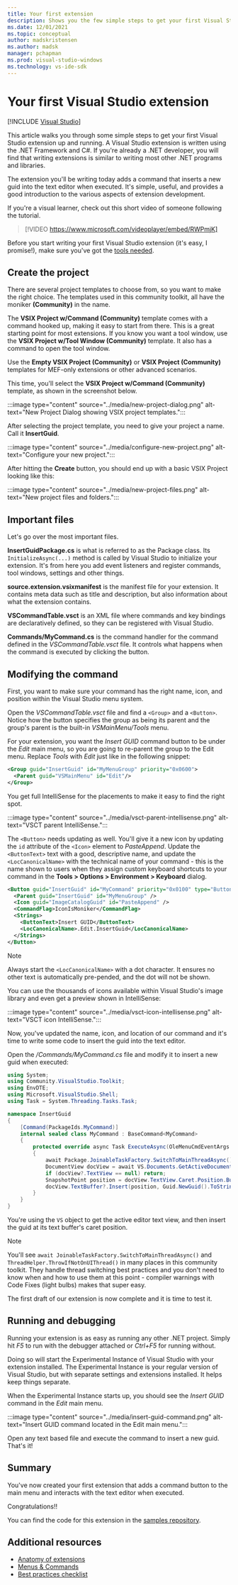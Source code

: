 ```yaml
---
title: Your first extension
description: Shows you the few simple steps to get your first Visual Studio extension up and running.
ms.date: 12/01/2021
ms.topic: conceptual
author: madskristensen
ms.author: madsk
manager: pchapman
ms.prod: visual-studio-windows
ms.technology: vs-ide-sdk
---
```

# Your first Visual Studio extension

 [!INCLUDE [Visual Studio](~/includes/applies-to-version/vs-windows-only.md)]

This article walks you through some simple steps to get your first Visual Studio extension up and running. A Visual Studio extension is written using the .NET Framework and C#. If you're already a .NET developer, you will find that writing extensions is similar to writing most other .NET programs and libraries.

The extension you'll be writing today adds a command that inserts a new guid into the text editor when executed. It's simple, useful, and provides a good introduction to the various aspects of extension development.

If you're a visual learner, check out this short video of someone following the tutorial.

> [!VIDEO https://www.microsoft.com/videoplayer/embed/RWPmjK]

Before you start writing your first Visual Studio extension (it's easy, I promise!), make sure you've got the [tools needed](get-tools.md).

## Create the project
There are several project templates to choose from, so you want to make the right choice. The templates used in this community toolkit, all have the moniker **(Community)** in the name.

The **VSIX Project w/Command (Community)** template comes with a command hooked up, making it easy to start from there. This is a great starting point for most extensions. If you know you want a tool window, use the **VSIX Project w/Tool Window (Community)** template. It also has a command to open the tool window.

Use the **Empty VSIX Project (Community)** or **VSIX Project (Community)** templates for MEF-only extensions or other advanced scenarios.

This time, you'll select the **VSIX Project w/Command (Community)** template, as shown in the screenshot below.

:::image type="content" source="../media/new-project-dialog.png" alt-text="New Project Dialog showing VSIX project templates.":::

After selecting the project template, you need to give your project a name. Call it **InsertGuid**.

:::image type="content" source="../media/configure-new-project.png" alt-text="Configure your new project.":::

After hitting the **Create** button, you should end up with a basic VSIX Project looking like this:

:::image type="content" source="../media/new-project-files.png" alt-text="New project files and folders.":::

## Important files
Let's go over the most important files.

**InsertGuidPackage.cs** is what is referred to as the Package class. Its `InitializeAsync(...)` method is called by Visual Studio to initialize your extension. It's from here you add event listeners and register commands, tool windows, settings and other things.

**source.extension.vsixmanifest** is the manifest file for your extension. It contains meta data such as title and description, but also information about what the extension contains.

**VSCommandTable.vsct** is an XML file where commands and key bindings are declaratively defined, so they can be registered with Visual Studio.

**Commands/MyCommand.cs** is the command handler for the command defined in the *VSCommandTable.vsct* file. It controls what happens when the command is executed by clicking the button.

## Modifying the command
First, you want to make sure your command has the right name, icon, and position within the Visual Studio menu system.

Open the *VSCommandTable.vsct* file and find a `<Group>` and a `<Button>`. Notice how the button specifies the group as being its parent and the group's parent is the built-in *VSMainMenu/Tools* menu.

For your extension, you want the *Insert GUID* command button to be under the *Edit* main menu, so you are going to re-parent the group to the Edit menu. Replace *Tools* with *Edit* just like in the following snippet:

```xml
<Group guid="InsertGuid" id="MyMenuGroup" priority="0x0600">
  <Parent guid="VSMainMenu" id="Edit"/>
</Group>
```

You get full IntelliSense for the placements to make it easy to find the right spot.

:::image type="content" source="../media/vsct-parent-intellisense.png" alt-text="VSCT parent IntelliSense.":::

The `<Button>` needs updating as well. You'll give it a new icon by updating the `id` attribute of the `<Icon>` element to *PasteAppend*. Update the `<ButtonText>` text with a good, descriptive name, and update the `<LocCanonicalName>` with the technical name of your command - this is the name shown to users when they assign custom keyboard shortcuts to your command in the **Tools > Options > Environment > Keyboard** dialog.

```xml
<Button guid="InsertGuid" id="MyCommand" priority="0x0100" type="Button">
  <Parent guid="InsertGuid" id="MyMenuGroup" />
  <Icon guid="ImageCatalogGuid" id="PasteAppend" />
  <CommandFlag>IconIsMoniker</CommandFlag>
  <Strings>
    <ButtonText>Insert GUID</ButtonText>
    <LocCanonicalName>.Edit.InsertGuid</LocCanonicalName>
  </Strings>
</Button>
```

>[!NOTE]
> Always start the `<LocCanonicalName>` with a dot character. It ensures no other text is automatically pre-pended, and the dot will not be shown.  

You can use the thousands of icons available within Visual Studio's image library and even get a preview shown in IntelliSense:

:::image type="content" source="../media/vsct-icon-intellisense.png" alt-text="VSCT icon IntelliSense.":::

Now, you've updated the name, icon, and location of our command and it's time to write some code to insert the guid into the text editor.

Open the */Commands/MyCommand.cs* file and modify it to insert a new guid when executed:

```csharp
using System;
using Community.VisualStudio.Toolkit;
using EnvDTE;
using Microsoft.VisualStudio.Shell;
using Task = System.Threading.Tasks.Task;

namespace InsertGuid
{
    [Command(PackageIds.MyCommand)]
    internal sealed class MyCommand : BaseCommand<MyCommand>
    {
        protected override async Task ExecuteAsync(OleMenuCmdEventArgs e)
        {
            await Package.JoinableTaskFactory.SwitchToMainThreadAsync();
            DocumentView docView = await VS.Documents.GetActiveDocumentViewAsync();
            if (docView?.TextView == null) return;
            SnapshotPoint position = docView.TextView.Caret.Position.BufferPosition;
            docView.TextBuffer?.Insert(position, Guid.NewGuid().ToString()); 
        }
    }
}
```

You're using the `VS` object to get the active editor text view, and then insert the guid at its text buffer's caret position.

>[!NOTE]
> You'll see `await JoinableTaskFactory.SwitchToMainThreadAsync()` and `ThreadHelper.ThrowIfNotOnUIThread()` in many places in this community toolkit. They handle thread switching best practices and you don't need to know when and how to use them at this point - compiler warnings with Code Fixes (light bulbs) makes that super easy.

The first draft of our extension is now complete and it is time to test it.

## Running and debugging
Running your extension is as easy as running any other .NET project. Simply hit *F5* to run with the debugger attached or *Ctrl+F5* for running without.

Doing so will start the Experimental Instance of Visual Studio with your extension installed. The Experimental Instance is your regular version of Visual Studio, but with separate settings and extensions installed. It helps keep things separate.

When the Experimental Instance starts up, you should see the *Insert GUID* command in the *Edit* main menu.

:::image type="content" source="../media/insert-guid-command.png" alt-text="Insert GUID command located in the Edit main menu.":::

Open any text based file and execute the command to insert a new guid. That's it!

## Summary
You've now created your first extension that adds a command button to the main menu and interacts with the text editor when executed.

Congratulations!!

You can find the code for this extension in the [samples repository](https://github.com/VsixCommunity/Samples).

## Additional resources

* [Anatomy of extensions](extension-anatomy.md)
* [Menus & Commands](../recipes/menus-buttons-commands.md)
* [Best practices checklist](../publish/checklist.md)
